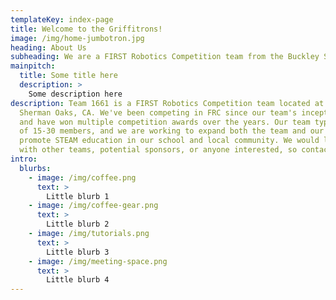 ```yaml
---
templateKey: index-page
title: Welcome to the Griffitrons!
image: /img/home-jumbotron.jpg
heading: About Us
subheading: We are a FIRST Robotics Competition team from the Buckley School in Sherman Oaks, CA.
mainpitch:
  title: Some title here
  description: >
    Some description here
description: Team 1661 is a FIRST Robotics Competition team located at the Buckley School in
  Sherman Oaks, CA. We've been competing in FRC since our team's inception in 2005
  and have won multiple competition awards over the years. Our team typically consists
  of 15-30 members, and we are working to expand both the team and our efforts to
  promote STEAM education in our school and local community. We would love to connect
  with other teams, potential sponsors, or anyone interested, so contact us!
intro:
  blurbs:
    - image: /img/coffee.png
      text: >
        Little blurb 1
    - image: /img/coffee-gear.png
      text: >
        Little blurb 2
    - image: /img/tutorials.png
      text: >
        Little blurb 3
    - image: /img/meeting-space.png
      text: >
        Little blurb 4
---
```

